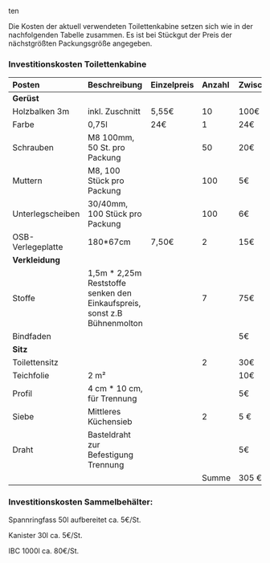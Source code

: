 ten

Die Kosten der aktuell verwendeten Toilettenkabine setzen sich wie in der nachfolgenden Tabelle zusammen. Es ist bei Stückgut der Preis der nächstgrößten Packungsgröße angegeben.

### Investitionskosten Toilettenkabine

| Posten | Beschreibung | Einzelpreis | Anzahl | Zwischensumme |
| :--- | :--- | :--- | :--- | :--- |
| **Gerüst** |  |  |  |  |
| Holzbalken 3m | inkl. Zuschnitt | 5,55€ | 10 | 100€ |
| Farbe | 0,75l | 24€ | 1 | 24€ |
| Schrauben | M8 100mm, 50 St. pro Packung |  | 50 | 20€ |
| Muttern | M8, 100 Stück pro Packung |  | 100 | 5€ |
| Unterlegscheiben | 30/40mm, 100 Stück pro Packung |  | 100 | 6€ |
| OSB-Verlegeplatte | 180\*67cm | 7,50€ | 2 | 15€ |
| **Verkleidung** |  |  |  |  |
| Stoffe | 1,5m \* 2,25m Reststoffe senken den Einkaufspreis, sonst z.B Bühnenmolton |  | 7 | 75€ |
| Bindfaden |  |  |  | 5€ |
| **Sitz** |  |  |  |  |
| Toilettensitz |  |  | 2 | 30€ |
| Teichfolie | 2 m² |  |  | 10€ |
| Profil | 4 cm \* 10 cm, für Trennung |  |  | 5€ |
| Siebe | Mittleres Küchensieb |  | 2 | 5 € |
| Draht | Basteldraht zur Befestigung Trennung |  |  | 5€ |
|  |  |  | Summe | 305 € |

### Investitionskosten Sammelbehälter:

Spannringfass 50l aufbereitet ca. 5€/St.

Kanister 30l ca. 5€/St.

IBC 1000l ca. 80€/St.

 

